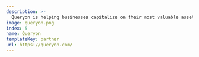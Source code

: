 ```yaml
---
description: >-
  Queryon is helping businesses capitalize on their most valuable asset—their data. Providing businesses with Analysis, Programming, and Analytics, they work with businesses to automate and better understand their data to improve accuracy, efficiency, and downtime.  Formed by Orion Mathews, they have a distributed team based in the Pacific Northwest and Alaska.
image: queryon.png
index: 5
name: Queryon
templateKey: partner
url: https://queryon.com/
---
```

